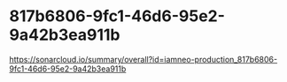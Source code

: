 # 817b6806-9fc1-46d6-95e2-9a42b3ea911b
https://sonarcloud.io/summary/overall?id=iamneo-production_817b6806-9fc1-46d6-95e2-9a42b3ea911b
